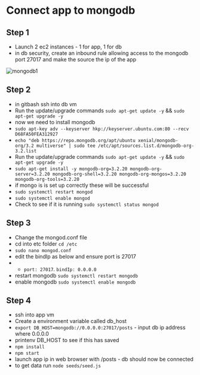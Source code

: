 # Connect app to mongodb

## Step 1
- Launch 2 ec2 instances - 1 for app, 1 for db
- in db security, create an inbound rule allowing access to the mongodb port 27017 and make the source the ip of the app

![mongodb1](https://user-images.githubusercontent.com/115226294/199618742-4aa771de-d5a4-48a2-b6d3-ebcba5a88419.png)

## Step 2
- in gitbash ssh into db vm
- Run the update/upgrade commands `sudo apt-get update -y` && `sudo apt-get upgrade -y`
- now we need to install mongodb
- `sudo apt-key adv --keyserver hkp://keyserver.ubuntu.com:80 --recv D68FA50FEA312927`
- `echo "deb https://repo.mongodb.org/apt/ubuntu xenial/mongodb-org/3.2 multiverse" | sudo tee /etc/apt/sources.list.d/mongodb-org-3.2.list`
- Run the update/upgrade commands `sudo apt-get update -y` && `sudo apt-get upgrade -y`
- `sudo apt-get install -y mongodb-org=3.2.20 mongodb-org-server=3.2.20 mongodb-org-shell=3.2.20 mongodb-org-mongos=3.2.20 mongodb-org-tools=3.2.20`
- if mongo is is set up correctly these will be successful
- `sudo systemctl restart mongod`
- `sudo systemctl enable mongod`
- Check to see if it is running `sudo systemctl status mongod`

## Step 3
- Change the mongod.conf file
- cd into etc folder `cd /etc`
- `sudo nano mongod.conf`
- edit the bindIp as below and ensure port is 27017 
- - `port: 27017`. `bindIp: 0.0.0.0`
- restart mongodb `sudo systemctl restart mongodb`
- enable mongodb `sudo systemctl enable mongodb`

## Step 4
- ssh into app vm
- Create a environment variable called db_host
- `export DB_HOST=mongodb://0.0.0.0:27017/posts` - input db ip address where 0.0.0.0
- printenv DB_HOST to see if this has saved
- `npm install`
- `npm start`
- launch app ip in web browser with /posts - db should now be connected
- to get data run `node seeds/seed.js`

